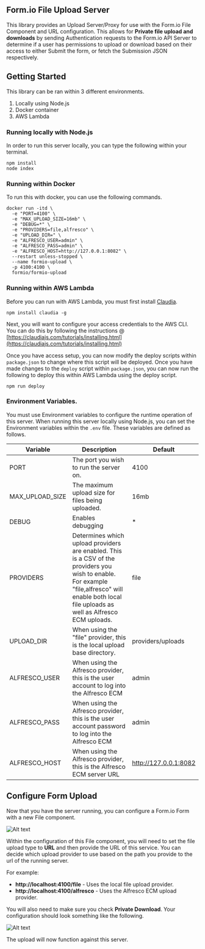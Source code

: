 Form.io File Upload Server
-------------------------
This library provides an Upload Server/Proxy for use with the Form.io File Component and URL configuration. 
This allows for **Private file upload and downloads** by sending Authentication requests to the Form.io API Server
to determine if a user has permissions to upload or download based on their access to either Submit the form, or fetch the Submission JSON respectively.

## Getting Started
This library can be ran within 3 different environments.

  1. Locally using Node.js
  2. Docker container
  3. AWS Lambda
  
### Running locally with Node.js
In order to run this server locally, you can type the following within your terminal.

```
npm install
node index
```

### Running within Docker
To run this with docker, you can use the following commands.

```
docker run -itd \
  -e "PORT=4100" \
  -e "MAX_UPLOAD_SIZE=16mb" \
  -e "DEBUG=*" \
  -e "PROVIDERS=file,alfresco" \
  -e "UPLOAD_DIR=" \
  -e "ALFRESCO_USER=admin" \
  -e "ALFRESCO_PASS=admin" \
  -e "ALFRESCO_HOST=http://127.0.0.1:8082" \
  --restart unless-stopped \
  --name formio-upload \
  -p 4100:4100 \
  formio/formio-upload
```

### Running within AWS Lambda
Before you can run with AWS Lambda, you must first install [Claudia](https://claudiajs.com).

```
npm install claudia -g
```

Next, you will want to configure your access credentials to the AWS CLI. You can do this by following the instructions @ [https://claudiajs.com/tutorials/installing.html](https://claudiajs.com/tutorials/installing.html)

Once you have access setup, you can now modify the deploy scripts within ```package.json``` to change where this script will be deployed. Once you have made changes to the ```deploy``` script within ```package.json```, you can now run the following to deploy this within AWS Lambda using the deploy script.

```
npm run deploy
```  
  
### Environment Variables. 
You must use Environment variables to configure the runtime operation of this server. When running this server locally using Node.js, you can set the Environment variables within the ```.env``` file. These variables are defined as follows.


| Variable | Description | Default |
|----------|-------------|---------|
| PORT | The port you wish to run the server on. | 4100 |
| MAX_UPLOAD_SIZE | The maximum upload size for files being uploaded. | 16mb |
| DEBUG | Enables debugging | * |
| PROVIDERS | Determines which upload providers are enabled. This is a CSV of the providers you wish to enable. For example "file,alfresco" will enable both local file uploads as well as Alfresco ECM uploads. | file |
| UPLOAD_DIR | When using the "file" provider, this is the local upload base directory. | providers/uploads |
| ALFRESCO_USER | When using the Alfresco provider, this is the user account to log into the Alfresco ECM | admin |
| ALFRESCO_PASS | When using the Alfresco provider, this is the user account password to log into the Alfresco ECM | admin |
| ALFRESCO_HOST | When using the Alfresco provider, this is the Alfresco ECM server URL | http://127.0.0.1:8082 |

## Configure Form Upload
Now that you have the server running, you can configure a Form.io Form with a new File component.

![Alt text](https://monosnap.com/image/hyuWKj6MGKMFvNXQ5Es1XqOE5M3CCc.png)

Within the configuration of this File component, you will need to set the file upload type to **URL** and then provide the URL of this service. You can decide which upload provider to use based on the path you provide to the url of the running server.

For example:

 - **http://localhost:4100/file** - Uses the local file upload provider.
 - **http://localhost:4100/alfresco** - Uses the Alfresco ECM upload provider.
 
You will also need to make sure you check **Private Download**. Your configuration should look something like the following.

![Alt text](https://monosnap.com/image/OVJ2E3kJA63xbhPlrCaKj3ecPOxsGw.png)

The upload will now function against this server.
